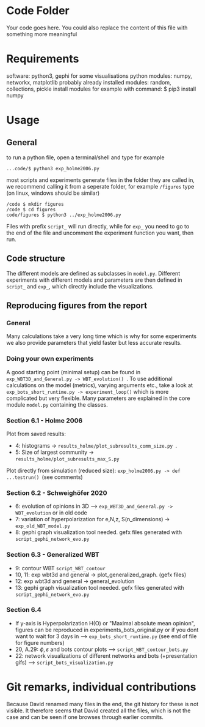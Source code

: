 # Code Folder 

Your code goes here. You could also replace the content of this file with something more meaningful


# Requirements
software: python3, gephi for some visualisations
python modules: numpy, networkx, matplotlib
probably already installed modules: random, collections, pickle
install modules for example with command: $ pip3 install numpy


# Usage
## General
to run a python file, open a terminal/shell and type for example

`...code/$ python3 exp_holme2006.py`

most scripts and experiments generate files in the folder they are called in, we recommend calling it from a seperate folder, for example `/figures` type (on linux, windows should be similar)

```
/code $ mkdir figures
/code $ cd figures
code/figures $ python3 ../exp_holme2006.py 
```

Files with prefix `script_` will run directly, while for `exp_` you need to go to the end of the file and uncomment the experiment function you want, then run.

## Code structure
The different models are defined as subclasses in `model.py`. Different experiments with different models and parameters are then defined in `script_` and `exp_`, which directly include the visualizations. 


## Reproducing figures from the report
### General
Many calculations take a very long time which is why for some experiments we also provide parameters that yield faster but less accurate results.
### Doing your own experiments
A good starting point (minimal setup) can be found in `exp_WBT3D_and_General.py -> WBT_evolution() `. To use additional calculations on the model (metrics), varying arguments etc., take a look at `exp_bots_short_runtime.py -> experiment_loop()` which is more complicated but very flexible. Many parameters are explained in the core module `model.py` containing the classes.

### Section 6.1 - Holme 2006

Plot from saved results: 
* 4: histograms -> `results_holme/plot_subresults_comm_size.py `.
* 5: Size of largest community ->  `results_holme/plot_subresults_max_S.py`

Plot directly from simulation (reduced size): `exp_holme2006.py -> def ...testrun() `(see comments)

### Section 6.2 - Schweighöfer 2020
* 6: evolution of opinions in 3D --> `exp_WBT3D_and_General.py -> WBT_evolution` or in old code
* 7: variation of hyperpolarization for e,N,z, S(n_dimensions) -> `exp_old_WBT_model.py`
* 8: gephi graph visualization tool needed. gefx files generated with `script_gephi_network_evo.py`


### Section 6.3 - Generalized WBT
* 9: contour WBT `script_WBT_contour`
* 10, 11: exp wbt3d and general ->  plot_generalized_graph. (gefx files)
* 12: exp wbt3d and general -> general_evolution
* 13: gephi graph visualization tool needed. gefx files generated with `script_gephi_network_evo.py`

 

### Section 6.4
* If y-axis is Hyperpolarization H(O) or "Maximal absolute mean opinion", figures can be reproduced in experiments_bots_original.py or if you dont want to wait for 3 days in --> `exp_bots_short_runtime.py` (see end of file for figure numbers)
* 20, A.29: $\phi,\varepsilon$ and bots contour plots --> `script_WBT_contour_bots.py`
* 22: network visualizations of different networks and bots (+presentation gifs) --> `script_bots_visualization.py`


# Git remarks, individual contributions
Because David renamed many files in the end, the git history for these is not visible. It therefore seems that David created all the files, which is not the case and can be seen if one browses through earlier commits.
